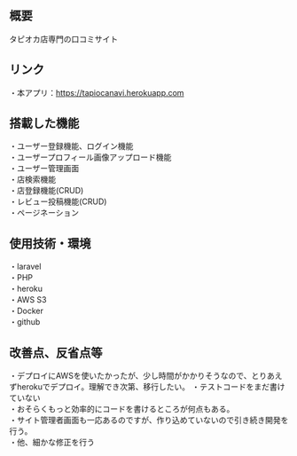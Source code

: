 
## 概要

タピオカ店専門の口コミサイト

## リンク

・本アプリ：https://tapiocanavi.herokuapp.com

## 搭載した機能

・ユーザー登録機能、ログイン機能  
・ユーザープロフィール画像アップロード機能  
・ユーザー管理画面  
・店検索機能  
・店登録機能(CRUD)  
・レビュー投稿機能(CRUD)  
・ページネーション  

## 使用技術・環境

・laravel  
・PHP  
・heroku  
・AWS S3  
・Docker  
・github  


## 改善点、反省点等

・デプロイにAWSを使いたかったが、少し時間がかかりそうなので、とりあえずherokuでデプロイ。理解でき次第、移行したい。 
・テストコードをまだ書けていない   
・おそらくもっと効率的にコードを書けるところが何点もある。  
・サイト管理者画面も一応あるのですが、作り込めていないので引き続き開発を行う。  
・他、細かな修正を行う  

